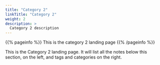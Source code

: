 ```yaml
---
title: "Category 2"
linkTitle: "Category 2"
weight: 2
description: >
  Category 2 description
---
```


{{% pageinfo %}}
This is the category 2 landing page
{{% /pageinfo %}}

This is the Category 2 landing page.  It will list all the notes below this
section, on the left, and tags and categories on the right.

